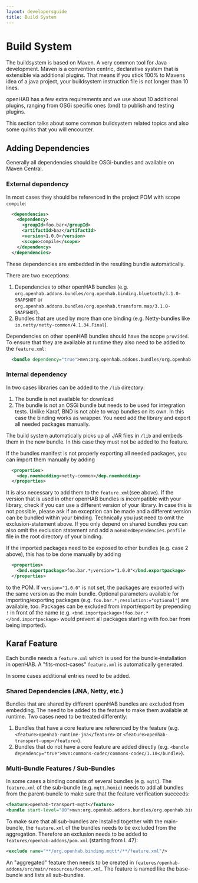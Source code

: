 ```yaml
---
layout: developersguide
title: Build System
---
```


# Build System

The buildsystem is based on Maven.
A very common tool for Java development.
Maven is a convention centric, declarative system that is extensible via additional plugins.
That means if you stick 100% to Mavens idea of a java project, your buildsystem instruction file is not longer than 10 lines.

openHAB has a few extra requirements and we use about 10 additional plugins,
ranging from OSGi specific ones (bnd) to publish and testing plugins.

This section talks about some common buildsystem related topics and also some quirks that you will encounter.

## Adding Dependencies

Generally all dependencies should be OSGi-bundles and available on Maven Central.

### External dependency

In most cases they should be referenced in the project POM with scope `compile`:

```xml
  <dependencies>
    <dependency>
      <groupId>foo.bar</groupId>
      <artifactId>baz</artifactId>
      <version>1.0.0</version>
      <scope>compile</scope>
    </dependency>
  </dependencies>
```

These dependencies are embedded in the resulting bundle automatically.

There are two exceptions:

1. Dependencies to other openHAB bundles (e.g. `org.openhab.addons.bundles/org.openhab.binding.bluetooth/3.1.0-SNAPSHOT` or `org.openhab.addons.bundles/org.openhab.transform.map/3.1.0-SNAPSHOT`).
1. Bundles that are used by more than one binding (e.g. Netty-bundles like `io.netty/netty-common/4.1.34.Final`).

Dependencies on other openHAB bundles should have the scope `provided`.
To ensure that they are available at runtime they also need to be added to the `feature.xml`:

```xml
  <bundle dependency="true">mvn:org.openhab.addons.bundles/org.openhab.binding.bluetooth/3.1.0-SNAPSHOT</bundle>
```

### Internal dependency

In two cases libraries can be added to the `/lib` directory:

1. The bundle is not available for download
1. The bundle is not an OSGi bundle but needs to be used for integration tests.
    Unlike Karaf, BND is not able to wrap bundles on its own.
    In this case the binding works as wrapper.
    You need add the library and export all needed packages manually.

The build system automatically picks up all JAR files in `/lib` and embeds them in the new bundle.
In this case they must not be added to the feature.

If the bundles manifest is not properly exporting all needed packages, you can import them manually by adding

```xml
  <properties>
    <dep.noembedding>netty-common</dep.noembedding>
  </properties>
```

It is also necessary to add them to the `feature.xml`(see above).
If the version that is used in other openHAB bundles is incompatible with your library, check if you can use a different version of your library.
In case this is not possible, please ask if an exception can be made and a different version can be bundled within your binding.
Technically you just need to omit the exclusion-statement above.
If you only depend on shared bundles you can also omit the exclusion statement and add a `noEmbedDependencies.profile` file in the root directory of your binding.

If the imported packages need to be exposed to other bundles (e.g. case 2 above), this has to be done manually by adding

```xml
  <properties>
    <bnd.exportpackage>foo.bar.*;version="1.0.0"</bnd.exportpackage>
  </properties>
```

to the POM.
If `version="1.0.0"` is not set, the packages are exported with the same version as the main bundle.
Optional parameters available for importing/exporting packages (e.g. `foo.bar.*;resolution:="optional"`) are available, too.
Packages can be excluded from import/export by prepending `!` in front of the name (e.g. `<bnd.importpackage>!foo.bar.*</bnd.importpackage>` would prevent all packages starting with foo.bar from being imported).

## Karaf Feature

Each bundle needs a `feature.xml` which is used for the bundle-installation in openHAB.
A "fits-most-cases" `feature.xml` is automatically generated.

In some cases additional entries need to be added.

### Shared Dependencies (JNA, Netty, etc.)

Bundles that are shared by different openHAB bundles are excluded from embedding.
The need to be added to the feature to make them available at runtime.
Two cases need to be treated differently:

1. Bundles that have a core feature are referenced by the feature (e.g. `<feature>openhab-runtime-jna</feature>` or `<feature>openhab-transport-upnp</feature>`).
1. Bundles that do not have a core feature are added directly (e.g. `<bundle dependency="true">mvn:commons-codec/commons-codec/1.10</bundle>`).

### Multi-Bundle Features / Sub-Bundles

In some cases a binding consists of several bundles (e.g. `mqtt`).
The `feature.xml` of the sub-bundle (e.g. `mqtt.homie`) needs to add all bundles from the parent-bundle to make sure that the feature verification succeeds:

```xml
<feature>openhab-transport-mqtt</feature>
<bundle start-level="80">mvn:org.openhab.addons.bundles/org.openhab.binding.mqtt/${project.version}</bundle>
```

To  make sure that all sub-bundles are installed together with the main-bundle, the `feature.xml` of the bundles needs to be excluded from the aggregation.
Therefore an exclusion needs to be added to `features/openhab-addons/pom.xml` (starting from l. 47):

```xml
<exclude name="**/org.openhab.binding.mqtt*/**/feature.xml"/>
```

An "aggregated" feature then needs to be created in `features/openhab-addons/src/main/resources/footer.xml`.
The feature is named like the base-bundle and lists all sub-bundles.
